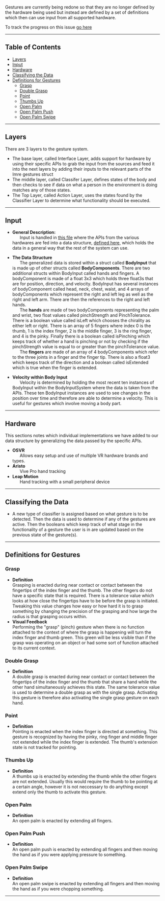 Gestures are currently being redone so that they are no longer defined by the hardware being used but instead are defined by a set of definitions which then can use input from all supported hardware. 

To track the progress on this issue [go here](https://github.com/maine-imre/handwaver/issues/14)

---

## Table of Contents
* [Layers](https://github.com/maine-imre/handwaver/blob/feature/gesture-abstraction/docs/EmbodiedUserInput/SystemDescription.md#layers)
* [Input](https://github.com/maine-imre/handwaver/blob/feature/gesture-abstraction/docs/EmbodiedUserInput/SystemDescription.md#input)
* [Hardware](https://github.com/maine-imre/handwaver/blob/feature/gesture-abstraction/docs/EmbodiedUserInput/SystemDescription.md#hardware)
* [Classifying the Data](https://github.com/maine-imre/handwaver/blob/feature/gesture-abstraction/docs/EmbodiedUserInput/SystemDescription.md#classifying-the-data)
* [Definitions for Gestures](https://github.com/maine-imre/handwaver/blob/feature/gesture-abstraction/docs/EmbodiedUserInput/SystemDescription.md#definitions-for-gestures)
     * [Grasp](https://github.com/maine-imre/handwaver/blob/feature/gesture-abstraction/docs/EmbodiedUserInput/SystemDescription.md#grasp)
     * [Double Grasp](https://github.com/maine-imre/handwaver/blob/feature/gesture-abstraction/docs/EmbodiedUserInput/SystemDescription.md#double-grasp)
     * [Point](https://github.com/maine-imre/handwaver/blob/feature/gesture-abstraction/docs/EmbodiedUserInput/SystemDescription.md#point)
     * [Thumbs Up](https://github.com/maine-imre/handwaver/blob/feature/gesture-abstraction/docs/EmbodiedUserInput/SystemDescription.md#thumbs-up)
     * [Open Palm](https://github.com/maine-imre/handwaver/blob/feature/gesture-abstraction/docs/EmbodiedUserInput/SystemDescription.md#open-palm)
     * [Open Palm Push](https://github.com/maine-imre/handwaver/blob/feature/gesture-abstraction/docs/EmbodiedUserInput/SystemDescription.md#open-palm-push)
     * [Open Palm Swipe](https://github.com/maine-imre/handwaver/blob/feature/gesture-abstraction/docs/EmbodiedUserInput/SystemDescription.md#open-palm-Swipe)

---

## Layers
There are 3 layers to the gesture system.
* The base layer, called Interface Layer, adds support for hardware by using their specific APIs to grab the input from the sources and feed it into the next layers by adding their inputs to the relevant parts of the Imre gestures struct
* The middle layer, called Classifer Layer, defines states of the body and then checks to see if data on what a person in the environment is doing matches any of those states.
* The Top Layer, called Action Layer, uses the states found by the Classifier Layer to determine what functionality should be executed.

---

## Input
* **General Description:**  
&nbsp;&nbsp;&nbsp;&nbsp;&nbsp; Input is handled in [this file](https://github.com/maine-imre/handwaver/blob/feature/gesture-abstraction/Assets/Scripts/EmbodiedInput/BodyInputDataSystem.cs) where the APIs from the various hardwares are fed into a data structure, [defined here,](https://github.com/maine-imre/handwaver/blob/feature/gesture-abstraction/Assets/Scripts/EmbodiedInput/BodyInput.cs) which holds the data in a general way that the rest of the system can use. 

* **The Data Structure**  
&nbsp;&nbsp;&nbsp;&nbsp;&nbsp; The generalized data is stored within a struct called **BodyInput** that is made up of other structs called **BodyComponents**. There are two additional structs within BodyInput called hands and fingers. A bodyComponent is made of a float 3x3 which holds three float3s that are for position, direction, and velocity. BodyInput has several instances of bodyComponent called head, neck, chest, waist, and 4 arrays of bodyComponents which represent the right and left leg as well as the right and left arm. There are then the references to the right and left hands.  
&nbsp;&nbsp;&nbsp;&nbsp;&nbsp; The **hands** are made of two bodyComponents representing the palm and wrist, two float values called pinchStrength and PinchTolerance. There is a boolean value called isLeft which chooses the chirality as either left or right. There is an array of 5 fingers where index 0 is the thumb, 1 is the index finger, 2 is the middle finger, 3 is the ring finger, and 4 is the pinky. Finally there is a boolean called isPinching which keeps track of whether a hand is pinching or not by checking if the pinchStrength value is equal to or greater than the pinchTolerance value.  
&nbsp;&nbsp;&nbsp;&nbsp;&nbsp; The **fingers** are made of an array of 4 bodyComponents which refer to the three joints in a finger and the finger tip. There is also a float3 which keeps track of the direction and a boolean called isExtended which is true when the finger is extended.
* **Velocity within Body Input**  
&nbsp;&nbsp;&nbsp;&nbsp;&nbsp; Velocity is determined by holding the most recent ten instances of BodyInput within the BodyInputSystem where the data is taken from the APIs. These ten BodyInput instances are used to see changes in the position over time and therefore are able to determine a velocity. This is useful for gestures which involve moving a body part.


---

## Hardware  
This sections notes which individual implementations we have added to our data structure by generalizing the data passed by the specific APIs.
* **OSVR**  
&nbsp;&nbsp;&nbsp;&nbsp;&nbsp; Allows easy setup and use of multiple VR hardware brands and types.
* **Aristo**  
&nbsp;&nbsp;&nbsp;&nbsp;&nbsp; Vive Pro hand tracking
* **Leap Motion**  
&nbsp;&nbsp;&nbsp;&nbsp;&nbsp; Hand tracking with a small peripheral device

---

## Classifying the Data
* A new type of classifier is assigned based on what gesture is to be detected. Then the data is used to determine if any of the gestures are active. Then the booleans which keep track of what stage in the functionality of a gesture the user is in are updated based on the previous state of the gesture(s).

---

## Definitions for Gestures
### Grasp  

* **Definition**  
Grasping is enacted during near contact or contact between the fingertips of the index finger and the thumb. The other fingers do not have a specific state that is required. There is a tolerance value which looks at how close the fingertips have to be before the grasp is initiated. Tweaking this value changes how easy or how hard it is to grasp something by changing the precision of the grasping and how large the radius is that grasping occurs within.  
* **Visual Feedback**  
Performing the "grasp" (pinch) gesture when there is no function attached to the context of where the grasp is happening will turn the index finger and thumb green. This green will be less visible than if the grasp was operating on an object or had some sort of function attached to its current context.  
 
### Double Grasp  
* **Definition**  
A double grasp is enacted during near contact or contact between the fingertips of the index finger and the thumb that share a hand while the other hand simultaneously achieves this state. The same tolerance value is used to determine a double grasp as with the single grasp. Activating this gesture is therefore also activating the single grasp gesture on each hand.
 
### Point  
* **Definition**  
Pointing is enacted when the index finger is directed at something. This gesture is recognized by having the pinky, ring finger and middle finger not extended while the index finger is extended. The thumb's extension state is not tracked for pointing.  

### Thumbs Up  
* **Definition**  
A thumbs up is enacted by extending the thumb while the other fingers are not extended. Usually this would require the thumb to be pointing at a certain angle, however it is not neccessary to do anything except extend only the thumb to activate this gesture.  

### Open Palm
* **Definition**  
An open palm is enacted by extending all fingers.  

### Open Palm Push  
* **Definition**  
An open palm push is enacted by extending all fingers and then moving the hand as if you were applying pressure to something.

### Open Palm Swipe
* **Definition**  
An open palm swipe is enacted by extending all fingers and then moving the hand as if you were chopping something.

---
